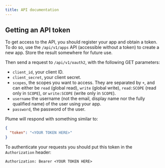 ```yaml
---
title: API documentation
---
```


## Getting an API token

To get access to the API, you should register your app and obtain a
token. To do so, use the `/api/v1/apps` API (accessible without a token) to create
a new app. Store the result somewhere for future use.

Then send a request to `/api/v1/oauth2`, with the following GET parameters:

- `client_id`, your client ID.
- `client_secret`, your client secret.
- `scopes`, the scopes you want to access. They are separated by `+`, and can either
be `read` (global read), `write` (global write), `read:SCOPE` (read only in `SCOPE`),
or `write:SCOPE` (write only in `SCOPE`).
- `username` the username (not the email, display name nor the fully qualified name) of the
user using your app.
- `password`, the password of the user.

Plume will respond with something similar to:

```json
{
  "token": "<YOUR TOKEN HERE>"
}
```

To authenticate your requests you should put this token in the `Authorization` header:

```
Authorization: Bearer <YOUR TOKEN HERE>
```

<script src="//unpkg.com/swagger-ui-dist@3/swagger-ui-standalone-preset.js"></script>
<script src="//unpkg.com/swagger-ui-dist@3/swagger-ui-bundle.js"></script>

<div id="api"></div>

<script>
const ui = SwaggerUIBundle({
    url: "/api.yaml",
    dom_id: '#api',
    presets: [
        SwaggerUIBundle.presets.apis,
        SwaggerUIStandalonePreset
    ],
    layout: "StandaloneLayout"
})
</script>

